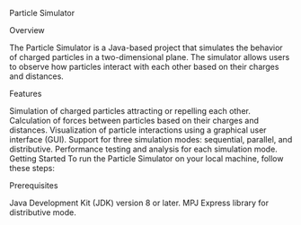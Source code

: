 Particle Simulator

Overview

The Particle Simulator is a Java-based project that simulates the behavior of charged particles in a two-dimensional plane. The simulator allows users to observe how particles interact with each other based on their charges and distances.

Features

Simulation of charged particles attracting or repelling each other.
Calculation of forces between particles based on their charges and distances.
Visualization of particle interactions using a graphical user interface (GUI).
Support for three simulation modes: sequential, parallel, and distributive.
Performance testing and analysis for each simulation mode.
Getting Started
To run the Particle Simulator on your local machine, follow these steps:

Prerequisites

Java Development Kit (JDK) version 8 or later.
MPJ Express library for distributive mode.
